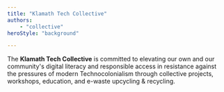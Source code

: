 ```yaml
---
title: "Klamath Tech Collective"
authors: 
    - "collective"
heroStyle: "background"

---
```


The **Klamath Tech Collective** is committed to elevating our own and our community's digital literacy and responsible access in resistance against the pressures of modern Technocolonialism through collective projects, workshops, education, and e-waste upcycling & recycling.   
